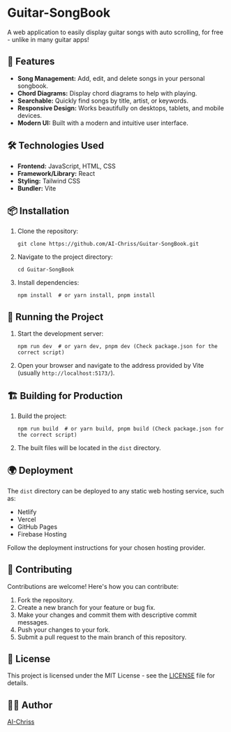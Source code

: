 # Guitar-SongBook

A web application to easily display guitar songs with auto scrolling, for free - unlike in many guitar apps!

## 🚀 Features

*   **Song Management:** Add, edit, and delete songs in your personal songbook.
*   **Chord Diagrams:** Display chord diagrams to help with playing.
*   **Searchable:** Quickly find songs by title, artist, or keywords.
*   **Responsive Design:** Works beautifully on desktops, tablets, and mobile devices.
*   **Modern UI:** Built with a modern and intuitive user interface.

## 🛠️ Technologies Used

*   **Frontend:** JavaScript, HTML, CSS
*   **Framework/Library:** React
*   **Styling:** Tailwind CSS
*   **Bundler:** Vite

## 📦 Installation

1.  Clone the repository:
    ```
    git clone https://github.com/AI-Chriss/Guitar-SongBook.git
    ```

2.  Navigate to the project directory:
    ```
    cd Guitar-SongBook
    ```

3.  Install dependencies:
    ```
    npm install  # or yarn install, pnpm install
    ```

## 🏃 Running the Project
1.  Start the development server:
    ```
    npm run dev  # or yarn dev, pnpm dev (Check package.json for the correct script)
    ```

2.  Open your browser and navigate to the address provided by Vite (usually `http://localhost:5173/`).

## 🏗️ Building for Production
1.  Build the project:

    ```
    npm run build  # or yarn build, pnpm build (Check package.json for the correct script)
    ```

2.  The built files will be located in the `dist` directory.

## 🌍 Deployment

The `dist` directory can be deployed to any static web hosting service, such as:

*   Netlify
*   Vercel
*   GitHub Pages
*   Firebase Hosting

Follow the deployment instructions for your chosen hosting provider.

## 🤝 Contributing

Contributions are welcome!  Here's how you can contribute:

1.  Fork the repository.
2.  Create a new branch for your feature or bug fix.
3.  Make your changes and commit them with descriptive commit messages.
4.  Push your changes to your fork.
5.  Submit a pull request to the main branch of this repository.

## 📝 License

This project is licensed under the MIT License - see the [LICENSE](LICENSE) file for details.

## 👨‍💻 Author

[AI-Chriss](https://github.com/AI-Chriss)

